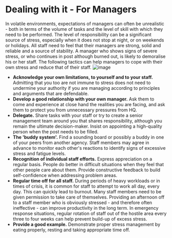 [Title]: # (Dealing with it - For Managers)
[Difficulty]: # (Beginner)
[Order]: # (9)

# Dealing with it - For Managers

In volatile environments, expectations of managers can often be unrealistic - both in terms of the volume of tasks and the level of skill with which they need to be performed. The level of responsibility can be a significant source of stress, especially when it does not stop at night, or on weekends or holidays. All staff need to feel that their managers are strong, solid and reliable and a source of stability. A manager who shows signs of severe stress, or who continues in post although burned out, is likely to demoralise his or her staff. The following tactics can help managers to cope with their own stress and reduce that of their staff.
![image](stress2.png)

*   **Acknowledge your own limitations, to yourself and to your staff.** Admitting that you too are not immune to stress does not need to undermine your authority if you are managing according to principles and arguments that are defendable.
*   **Develop a good relationship with your own manager.** Ask them to come and experience at close hand the realities you are facing, and ask them to protect you from unnecessary pressures from HQ.
*   **Delegate.** Share tasks with your staff or try to create a senior management team around you that shares responsibility, although you remain the ultimate decision-maker. Insist on appointing a high-quality person when the post needs to be filled.
*   **The 'buddy system'.** Find a sounding board or possibly a buddy in one of your peers from another agency. Staff members may agree in advance to monitor each other's reactions to identify signs of excessive stress and fatigue levels.
*   **Recognition of individual staff efforts.** Express appreciation on a regular basis. People do better in difficult situations when they feel that other people care about them. Provide constructive feedback to build self-confidence when addressing problem areas.
*   **Regular time off for all staff.** During periods of heavy workloads or in times of crisis, it is common for staff to attempt to work all day, every day. This can quickly lead to burnout. Many staff members need to be given permission to take care of themselves. Providing an afternoon off to a staff member who is obviously stressed - and therefore often ineffective - can improve productivity in the long term. In emergency response situations, regular rotation of staff out of the hostile area every three to four weeks can help prevent build-up of excess stress.
*   **Provide a good example.** Demonstrate proper stress management by eating properly, resting and taking appropriate time off.
